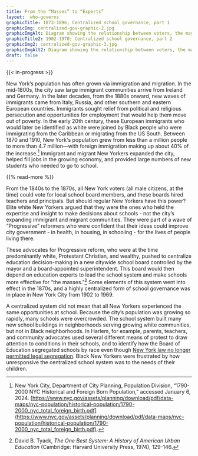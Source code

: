 ```yaml
--- 
title: From the “Masses” to “Experts”
layout:  who-governs
graphicTitle: 1873-1896; Centralized school governance, part 1
graphicImg: centralized-gov-graphic-2.jpg
graphicImgAlt: Diagram showing the relationship between voters, the mayor, and the school system 
graphicTitle2: 1902-1970; Centralized school governance, part 2
graphicImg2: centralized-gov-graphic-3.jpg
graphicImgAlt2: Diagram showing the relationship between voters, the mayor, borough presidents, and the school system 
draft: false
--- 
```


{{< in-progress >}}

New York’s population has often grown via immigration and migration. In the mid-1800s, the city saw large immigrant communities arrive from Ireland and Germany. In the later decades, from the 1880s onward, new waves of immigrants came from Italy, Russia, and other southern and eastern European countries. Immigrants sought relief from political and religious persecution and opportunities for employment that would help them move out of poverty. In the early 20th century, these European immigrants who would later be identified as white were joined by Black people who were immigrating from the Caribbean or migrating from the US South. Between 1870 and 1910, New York's population grew from less than a million people to more than 4.7 million—with foreign immigration making up about 40% of the increase.[^1] Immigrant and migrant New Yorkers expanded the city, helped fill jobs in the growing economy, and provided large numbers of new students who needed to go to school.

{{% read-more %}}

From the 1840s to the 1870s, all New York voters (all male citizens, at the time) could vote for local school board members, and these boards hired teachers and principals. But should regular New Yorkers have this power? Elite white New Yorkers argued that they were the ones who held the expertise and insight to make decisions about schools - not the city’s expanding immigrant and migrant communities. They were part of a wave of “Progressive” reformers who were confident that their ideas could improve city government - in health, in housing, in schooling - for the lives of people living there.

These advocates for Progressive reform, who were at the time predominantly white, Protestant Christian, and wealthy, pushed to centralize education decision-making in a new citywide school board controlled by the mayor and a board-appointed superintendent. This board would then depend on education experts to lead the school system and make schools more effective for “the masses.”[^2] Some elements of this system went into effect in the 1870s, and a highly centralized form of school governance was in place in New York City from 1902 to 1969.

A centralized system did not mean that all New Yorkers experienced the same opportunities at school. Because the city’s population was growing so rapidly, many schools were overcrowded. The school system built many new school buildings in neighborhoods serving growing white communities, but not in Black neighborhoods. In Harlem, for example, parents, teachers, and community advocates used several different means of protest to draw attention to conditions in their schools, and to identify how the Board of Education segregated schools by race even though [New York law no longer permitted legal segregation](/topics/black-latina-women/cisco-resisting-segregation/). Black New Yorkers were frustrated by how unresponsive the centralized school system was to the needs of their children.

[^1]: New York City, Department of City Planning, Population Division, “1790-2000 NYC Historical and Foreign Born Population,” accessed January 6, 2024. [https://www.nyc.gov/assets/planning/download/pdf/data-maps/nyc-population/historical-population/1790-2000_nyc_total_foreign_birth.pdf](https://www.nyc.gov/assets/planning/download/pdf/data-maps/nyc-population/historical-population/1790-2000_nyc_total_foreign_birth.pdf).

[^2]: David B. Tyack, *The One Best System: A History of American Urban Education* (Cambridge: Harvard University Press, 1974), 129-146.
